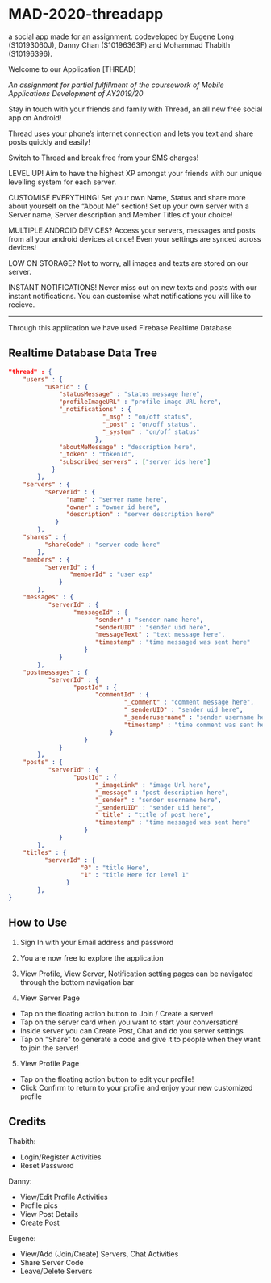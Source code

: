 # MAD-2020-threadapp
a social app made for an assignment.
codeveloped by Eugene Long (S10193060J), Danny Chan (S10196363F) and Mohammad Thabith (S10196396).

Welcome to our Application [THREAD]

*An assignment for partial fulfillment of the coursework of Mobile Applications Development of AY2019/20*

Stay in touch with your friends and family with Thread, an all new free social app on Android!

Thread uses your phone’s internet connection and lets you text and share posts quickly and easily!

Switch to Thread and break free from your SMS charges!

LEVEL UP!
Aim to have the highest XP amongst your friends with our unique levelling system for each server.

CUSTOMISE EVERYTHING!
Set your own Name, Status and share more about yourself on the “About Me” section! 
Set up your own server with a Server name, Server description and Member Titles of your choice!

MULTIPLE ANDROID DEVICES?
Access your servers, messages and posts from all your android devices at once!  Even your settings are synced across devices!

LOW ON STORAGE?
Not to worry, all images and texts are stored on our server.

INSTANT NOTIFICATIONS!
Never miss out on new texts and posts with our instant notifications. You can customise what notifications you will like to recieve.

-----------------------------------------------------------------------------------------------------
Through this application we have used Firebase Realtime Database

## Realtime Database Data Tree

```json
"thread" : {
    "users" : {
          "userId" : {
              "statusMessage" : "status message here",
              "profileImageURL" : "profile image URL here",
              "_notifications" : {
                          "_msg" : "on/off status",
                          "_post" : "on/off status",
                          "_system" : "on/off status"   
                        },
              "aboutMeMessage" : "description here",
              "_token" : "tokenId",
              "subscribed_servers" : ["server ids here"]
            }
        },
    "servers" : {
          "serverId" : {
                "name" : "server name here",
                "owner" : "owner id here",
                "description" : "server description here"
             }
        },
    "shares" : {
          "shareCode" : "server code here"
        },
    "members" : {
          "serverId" : {
                 "memberId" : "user exp"
              }
        },
    "messages" : {
           "serverId" : {
                  "messageId" : {
                        "sender" : "sender name here",
                        "senderUID" : "sender uid here",
                        "messageText" : "text message here",
                        "timestamp" : "time messaged was sent here"
                     }
              }
        },
    "postmessages" : {
           "serverId" : {
                  "postId" : {
                        "commentId" : {
                                "_comment" : "comment message here",
                                "_senderUID" : "sender uid here",
                                "_senderusername" : "sender username here",
                                "timestamp" : "time comment was sent here"
                            }
                     }
              }
        },
    "posts" : {
           "serverId" : {
                  "postId" : {
                        "_imageLink" : "image Url here",
                        "_message" : "post description here",
                        "_sender" : "sender username here",
                        "_senderUID" : "sender uid here",
                        "_title" : "title of post here",
                        "timestamp" : "time messaged was sent here"
                     }
              }
        },
    "titles" : {
          "serverId" : {
                    "0" : "title Here",
                    "1" : "title Here for level 1"
                }
        },
}
```


              
              
## How to Use
1) Sign In with your Email address and password
2) You are now free to explore the application
3) View Profile, View Server, Notification setting pages can be navigated through the bottom navigation bar

4) View Server Page
  - Tap on the floating action button to Join / Create a server!
  - Tap on the server card when you want to start your conversation!
  - Inside server you can Create Post, Chat and do you server settings
  - Tap on "Share" to generate a code and give it to people when they want to join the server!

5) View Profile Page
  - Tap on the floating action button to edit your profile!
  - Click Confirm to return to your profile and enjoy your new customized profile




## Credits

Thabith:
- Login/Register Activities
- Reset Password

Danny:
- View/Edit Profile Activities
- Profile pics
- View Post Details
- Create Post

Eugene:
- View/Add (Join/Create) Servers, Chat Activities
- Share Server Code
- Leave/Delete Servers
